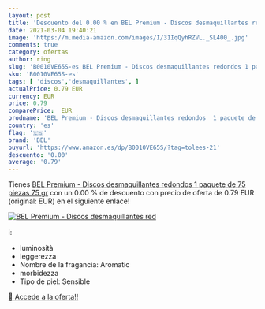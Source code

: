 ```yaml
---
layout: post
title: 'Descuento del 0.00 % en BEL Premium - Discos desmaquillantes red'
date: 2021-03-04 19:40:21
image: 'https://m.media-amazon.com/images/I/31IqQyhRZVL._SL400_.jpg'
comments: true
category: ofertas
author: ring
slug: 'B0010VE65S-es BEL Premium - Discos desmaquillantes redondos 1 paquete de...'
sku: 'B0010VE65S-es'
tags: [ 'discos','desmaquillantes', ]
actualPrice: 0.79 EUR
currency: EUR
price: 0.79
comparePrice:  EUR
prodname: 'BEL Premium - Discos desmaquillantes redondos  1 paquete de 75 piezas  75 gr'
country: 'es'
flag: '🇪🇸'
brand: 'BEL'
buyurl: 'https://www.amazon.es/dp/B0010VE65S/?tag=tolees-21'
descuento: '0.00'
average: '0.79'
---
```


Tienes [BEL Premium - Discos desmaquillantes redondos  1 paquete de 75 piezas  75 gr](https://www.amazon.es/dp/B0010VE65S/?tag=tolees-21) con un 0.00 % de descuento con precio de oferta de 0.79 EUR (original:  EUR) en el siguiente enlace!

[![BEL Premium - Discos desmaquillantes red](https://m.media-amazon.com/images/I/31IqQyhRZVL._SL400_.jpg)](https://www.amazon.es/dp/B0010VE65S/?tag=tolees-21)

ℹ️:

- luminosità
- leggerezza
- Nombre de la fragancia: Aromatic
- morbidezza
- Tipo de piel: Sensible

[🛒 Accede a la oferta!!](https://www.amazon.es/dp/B0010VE65S/?tag=tolees-21)
